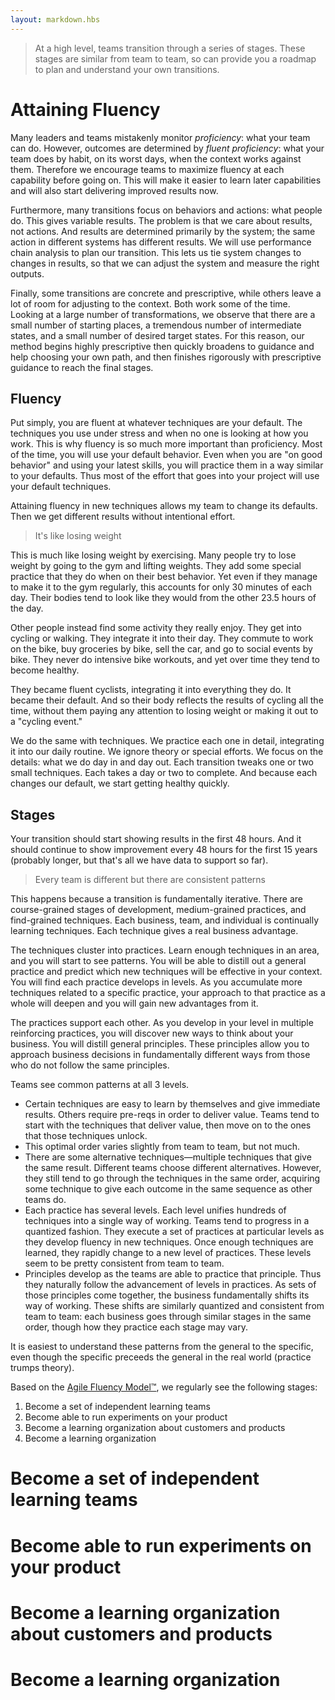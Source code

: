 ```yaml
---
layout: markdown.hbs
---
```


> At a high level, teams transition through a series of stages. These stages are similar from team to team, so can provide you a roadmap to plan and understand your own transitions.

# Attaining Fluency

Many leaders and teams mistakenly monitor *proficiency*: what your team can do. However, outcomes are determined by *fluent proficiency*: what your team does by habit, on its worst days, when the context works against them. Therefore we encourage teams to maximize fluency at each capability before going on. This will make it easier to learn later capabilities and will also start delivering improved results now.

Furthermore, many transitions focus on behaviors and actions: what people do. This gives variable results. The problem is that we care about results, not actions. And results are determined primarily by the system; the same action in different systems has different results. We will use performance chain analysis to plan our transition. This lets us tie system changes to changes in results, so that we can adjust the system and measure the right outputs.

Finally, some transitions are concrete and prescriptive, while others leave a lot of room for adjusting to the context. Both work some of the time. Looking at a large number of transformations, we observe that there are a small number of starting places, a tremendous number of intermediate states, and a small number of desired target states. For this reason, our method begins highly prescriptive then quickly broadens to guidance and help choosing your own path, and then finishes rigorously with prescriptive guidance to reach the final stages.

## Fluency

Put simply, you are fluent at whatever techniques are your default. The techniques you use under stress and when no one is looking at how you work. This is why fluency is so much more important than proficiency. Most of the time, you will use your default behavior. Even when you are "on good behavior" and using your latest skills, you will practice them in a way similar to your defaults. Thus most of the effort that goes into your project will use your default techniques.

Attaining fluency in new techniques allows my team to change its defaults. Then we get different results without intentional effort.

> It's like losing weight

This is much like losing weight by exercising. Many people try to lose weight by going to the gym and lifting weights. They add some special practice that they do when on their best behavior. Yet even if they manage to make it to the gym regularly, this accounts for only 30 minutes of each day. Their bodies tend to look like they would from the other 23.5 hours of the day.

Other people instead find some activity they really enjoy. They get into cycling or walking. They integrate it into their day. They commute to work on the bike, buy groceries by bike, sell the car, and go to social events by bike. They never do intensive bike workouts, and yet over time they tend to become healthy.

They became fluent cyclists, integrating it into everything they do. It became their default. And so their body reflects the results of cycling all the time, without them paying any attention to losing weight or making it out to a "cycling event."

We do the same with techniques. We practice each one in detail, integrating it into our daily routine. We ignore theory or special efforts. We focus on the details: what we do day in and day out. Each transition tweaks one or two small techniques. Each takes a day or two to complete. And because each changes our default, we start getting healthy quickly.

## Stages

Your transition should start showing results in the first 48 hours. And it should continue to show improvement every 48 hours for the first 15 years (probably longer, but that's all we have data to support so far).

> Every team is different but there are consistent patterns

This happens because a transition is fundamentally iterative. There are course-grained stages of development, medium-grained practices, and find-grained techniques. Each business, team, and individual is continually learning techniques. Each technique gives a real business advantage.

The techniques cluster into practices. Learn enough techniques in an area, and you will start to see patterns. You will be able to distill out a general practice and predict which new techniques will be effective in your context. You will find each practice develops in levels. As you accumulate more techniques related to a specific practice, your approach to that practice as a whole will deepen and you will gain new advantages from it.

The practices support each other. As you develop in your level in multiple reinforcing practices, you will discover new ways to think about your business. You will distill general principles. These principles allow you to approach business decisions in fundamentally different ways from those who do not follow the same principles.

Teams see common patterns at all 3 levels.

* Certain techniques are easy to learn by themselves and give immediate results. Others require pre-reqs in order to deliver value. Teams tend to start with the techniques that deliver value, then move on to the ones that those techniques unlock.
 * This optimal order varies slightly from team to team, but not much.
 * There are some alternative techniques&mdash;multiple techniques that give the same result. Different teams choose different alternatives. However, they still tend to go through the techniques in the same order, acquiring some technique to give each outcome in the same sequence as other teams do.
* Each practice has several levels. Each level unifies hundreds of techniques into a single way of working. Teams tend to progress in a quantized fashion. They execute a set of practices at particular levels as they develop fluency in new techniques. Once enough techniques are learned, they rapidly change to a new level of practices. These levels seem to be pretty consistent from team to team.
* Principles develop as the teams are able to practice that principle. Thus they naturally follow the advancement of levels in practices. As sets of those principles come together, the business fundamentally shifts its way of working. These shifts are similarly quantized and consistent from team to team: each business goes through similar stages in the same order, though how they practice each stage may vary.

It is easiest to understand these patterns from the general to the specific, even though the specific preceeds the general in the real world (practice trumps theory).

Based on the [Agile Fluency Model&trade;](http://agilefluency.com/), we regularly see the following stages:

1. Become a set of independent learning teams
2. Become able to run experiments on your product
3. Become a learning organization about customers and products
4. Become a learning organization

# Become a set of independent learning teams



# Become able to run experiments on your product



# Become a learning organization about customers and products



# Become a learning organization



